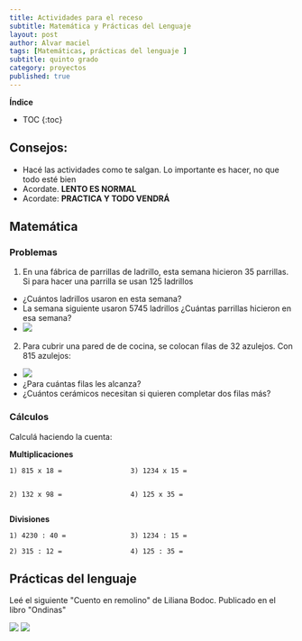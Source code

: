 ```yaml
---
title: Actividades para el receso
subtitle: Matemática y Prácticas del Lenguaje
layout: post
author: Alvar maciel
tags: [Matemáticas, prácticas del lenguaje ]
subtitle: quinto grado
category: proyectos
published: true
---
```


**Índice**

* TOC
{:toc}


## Consejos:
- Hacé las actividades como te salgan. Lo importante es hacer, no que todo esté bien
- Acordate. **LENTO ES NORMAL**
- Acordate: **PRACTICA Y TODO VENDRÁ**
## Matemática

### Problemas
1. En una fábrica de parrillas de ladrillo, esta semana hicieron 35 parrillas. Si para hacer una parrilla se usan 125 ladrillos
  - ¿Cuántos ladrillos usaron en esta semana?
  - La semana siguiente usaron 5745 ladrillos ¿Cuántas parrillas hicieron en esa semana?
  - ![]({{site.url}}{{site.baseurl}}/assets/parrilla.jpg)

2. Para cubrir una pared de de cocina, se colocan filas de 32 azulejos. Con 815 azulejos:
  - ![]({{site.url}}{{site.baseurl}}/assets/azulejos.jpg)
  - ¿Para cuántas filas les alcanza?
  - ¿Cuántos cerámicos necesitan si quieren completar dos filas más?

### Cálculos

Calculá haciendo la cuenta:


**Multiplicaciones**
~~~
1) 815 x 18 =                 3) 1234 x 15 =


2) 132 x 98 =                 4) 125 x 35 =


~~~

**Divisiones**

~~~
1) 4230 : 40 =                3) 1234 : 15 =

2) 315 : 12 =                 4) 125 : 35 = 
~~~


## Prácticas del lenguaje
Leé el siguiente "Cuento en remolino" de Liliana Bodoc. Publicado en el libro "Ondinas"

![]({{site.url}}{{site.baseurl}}/assets/CuentoEnRemolinos1.png)
![]({{site.url}}{{site.baseurl}}/assets/CuentoEnRemolinos2.png)
